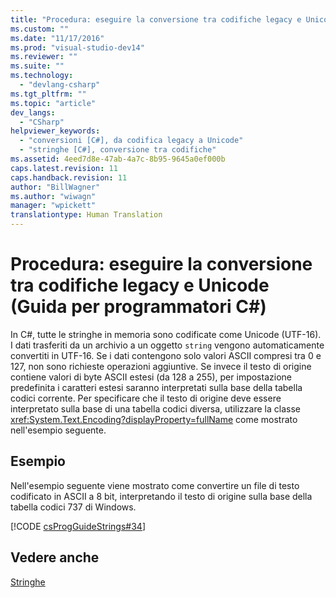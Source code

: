 ```yaml
---
title: "Procedura: eseguire la conversione tra codifiche legacy e Unicode (Guida per programmatori C#) | Microsoft Docs"
ms.custom: ""
ms.date: "11/17/2016"
ms.prod: "visual-studio-dev14"
ms.reviewer: ""
ms.suite: ""
ms.technology: 
  - "devlang-csharp"
ms.tgt_pltfrm: ""
ms.topic: "article"
dev_langs: 
  - "CSharp"
helpviewer_keywords: 
  - "conversioni [C#], da codifica legacy a Unicode"
  - "stringhe [C#], conversione tra codifiche"
ms.assetid: 4eed7d8e-47ab-4a7c-8b95-9645a0ef000b
caps.latest.revision: 11
caps.handback.revision: 11
author: "BillWagner"
ms.author: "wiwagn"
manager: "wpickett"
translationtype: Human Translation
---
```

# Procedura: eseguire la conversione tra codifiche legacy e Unicode (Guida per programmatori C#)
In C\#, tutte le stringhe in memoria sono codificate come Unicode \(UTF\-16\).  I dati trasferiti da un archivio a un oggetto `string` vengono automaticamente convertiti in UTF\-16.  Se i dati contengono solo valori ASCII compresi tra 0 e 127, non sono richieste operazioni aggiuntive.  Se invece il testo di origine contiene valori di byte ASCII estesi \(da 128 a 255\), per impostazione predefinita i caratteri estesi saranno interpretati sulla base della tabella codici corrente.  Per specificare che il testo di origine deve essere interpretato sulla base di una tabella codici diversa, utilizzare la classe <xref:System.Text.Encoding?displayProperty=fullName> come mostrato nell'esempio seguente.  
  
## Esempio  
 Nell'esempio seguente viene mostrato come convertire un file di testo codificato in ASCII a 8 bit, interpretando il testo di origine sulla base della tabella codici 737 di Windows.  
  
 [!CODE [csProgGuideStrings#34](../CodeSnippet/VS_Snippets_VBCSharp/csProgGuideStrings#34)]  
  
## Vedere anche  
 [Stringhe](../../../csharp/programming-guide/strings/index.md)